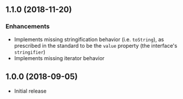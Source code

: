 ## 1.1.0 (2018-11-20)

### Enhancements

- Implements missing stringification behavior (i.e. `toString`), as prescribed in the standard to be the `value` property (the interface's `stringifier`)
- Implements missing iterator behavior

## 1.0.0 (2018-09-05)

- Initial release
